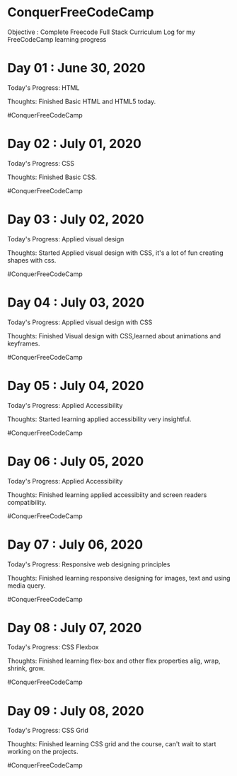 # ConquerFreeCodeCamp
Objective : Complete Freecode Full Stack Curriculum
Log for my FreeCodeCamp learning progress



# Day 01 : June 30, 2020
Today's Progress: HTML

Thoughts: Finished Basic HTML and HTML5 today.

#ConquerFreeCodeCamp

# Day 02 : July 01, 2020
Today's Progress: CSS

Thoughts: Finished Basic CSS.

#ConquerFreeCodeCamp

# Day 03 : July 02, 2020
Today's Progress: Applied visual design

Thoughts: Started Applied visual design with CSS, it's a lot of fun creating shapes with css.

#ConquerFreeCodeCamp

# Day 04 : July 03, 2020
Today's Progress: Applied visual design with CSS

Thoughts: Finished Visual design with CSS,learned about animations and keyframes.

#ConquerFreeCodeCamp

# Day 05 : July 04, 2020
Today's Progress: Applied Accessibility

Thoughts: Started learning applied accessibility very insightful.

#ConquerFreeCodeCamp

# Day 06 : July 05, 2020
Today's Progress: Applied Accessibility

Thoughts: Finished learning applied accessibiity and screen readers compatibility.

#ConquerFreeCodeCamp

# Day 07 : July 06, 2020
Today's Progress: Responsive web designing principles

Thoughts: Finished learning responsive designing for images, text and using media query.

#ConquerFreeCodeCamp

# Day 08 : July 07, 2020
Today's Progress: CSS Flexbox

Thoughts: Finished learning flex-box and other flex properties alig, wrap, shrink, grow.

#ConquerFreeCodeCamp

# Day 09 : July 08, 2020
Today's Progress: CSS Grid

Thoughts: Finished learning CSS grid and the course, can't wait to start working on the projects.

#ConquerFreeCodeCamp
